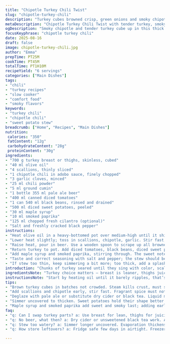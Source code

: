 ```yaml
---
title: "Chipotle Turkey Chili Twist"
slug: "chipotle-turkey-chili"
description: "Turkey cubes browned crisp, green onions and smoky chipotle start the base. Garlic and spices toast briefly, unleashing sharp aroma. Beer deglazes, adds depth and a bitter edge. Swap butternut for sweet potatoes, melasse for maple syrup. Cocoa replaced by smoked paprika for warmth and depth. Black beans remain, rich texture and earthiness. Chili simmers with sweet root veg until tender, thickened, flavors melded. Finish with fresh cilantro, zingy balance. Adjust salt as needed. Visual cues spot doneness: tender veg, thick stew clings to spoon, aromas deepened."
metaDescription: "Chipotle Turkey Chili Twist with tender turkey, smoky chipotle, sweet potatoes, and fresh cilantro. Layers of flavor build slow; simmer till thick and rich."
ogDescription: "Smoky chipotle and tender turkey cube up in this thick chili with sweet potatoes and cilantro. Simmer slow, watch texture, adjust salt last."
focusKeyphrase: "chipotle turkey chili"
date: 2025-08-16
draft: false
image: chipotle-turkey-chili.jpg
author: "Emma"
prepTime: PT25M
cookTime: PT45M
totalTime: PT1H10M
recipeYield: "6 servings"
categories: ["Main Dishes"]
tags:
- "chili"
- "turkey recipes"
- "slow cooker"
- "comfort food"
- "smoky flavors"
keywords:
- "turkey chili"
- "chipotle chili"
- "sweet potato stew"
breadcrumb: ["Home", "Recipes", "Main Dishes"]
nutrition: 
 calories: "350"
 fatContent: "12g"
 carbohydrateContent: "28g"
 proteinContent: "30g"
ingredients:
- "700 g turkey breast or thighs, skinless, cubed"
- "40 ml olive oil"
- "4 scallions, thinly sliced"
- "1 chipotle chili in adobo sauce, finely chopped"
- "3 garlic cloves, minced"
- "25 ml chili powder"
- "5 ml ground cumin"
- "1 bottle 355 ml pale ale beer"
- "400 ml canned diced tomatoes"
- "1 can 540 ml black beans, rinsed and drained"
- "500 ml diced sweet potatoes, peeled"
- "30 ml maple syrup"
- "10 ml smoked paprika"
- "125 ml chopped fresh cilantro (optional)"
- "Salt and freshly cracked black pepper"
instructions:
- "Heat olive oil in a heavy-bottomed pot over medium-high until it shimmers. Add turkey cubes in batches — do not crowd, you want a brown crust, not steam. Season lightly with salt and pepper. Once browned, remove and set aside."
- "Lower heat slightly; toss in scallions, chipotle, garlic. Stir fast, just about 2 minutes. You want onions softened, spices fragrant but no burning. The sizzle and spicy scent signal the right moment."
- "Raise heat, pour in beer. Use a wooden spoon to scrape up all browned bits stuck to pot — that’s flavor gold. Let beer bubble up and reduce by a third, around 5 minutes; aroma deepens, hint of bitterness emerges."
- "Return turkey to pot. Add diced tomatoes, black beans, diced sweet potatoes. Stir to combine, bring to a vigorous simmer. Reduce heat to maintain a gentle bubble; uncovered to let moisture escape and sauce thicken."
- "Add maple syrup and smoked paprika, stirring through. The sweet notes balance the heat and bitterness. Simmer for about 40 minutes, until sweet potatoes are tender enough to pierce easily with a fork and stew thickened, clinging to spoon."
- "Taste and correct seasoning with salt and pepper; the stew should be rich, slightly smoky, with a hint of sweet heat. Throw in fresh cilantro just before serving if you like that bright herbal kick."
- "If stew too thin, keep simmering a bit more; too thick, add a splash of water or broth. You’ll feel when it’s right. Cooking times are guides; texture and aroma tell the story."
introduction: "Chunks of turkey seared until they sing with color, scallions and smoky chipotle kickstart things, filling the kitchen with heat and tang. Garlic and spices toast briefly, unlocking layers beneath the smoke before the beer arrives—bubbles burst, lugging up browned bits, adding bitter complexity. Sweet potatoes swap in for butternut, softer texture, natural sweetness that cuts the chili powder’s punch. Maple syrup replaces molasses, lending a subtle sweetness without overpowering. Smoked paprika adds deep warmth instead of bitter cocoa. Simmer long enough till veggies melt into broth-tinted sauce, thick and rich, clinging to each spoonful. Fresh cilantro stirred in at the end brightens, a sharp contrast to smoky depths. Adjust salt cautiously. Visual and tactile cues—tender roots, thick stew, aromas rising—guide timing better than clocks. The kitchen hums, flavors layer, intensity builds. No jumble of seasons, just one pot telling a story."
ingredientsNote: "Turkey choice matters — breast is leaner, thighs juicier and less prone to drying if you watch heat. Oil amount keeps browning efficient without frying. Scallions must be fresh, their green edges fragile, so slice thin and watch their color change. Chipotle can vary wildly in heat; taste before chopping; use less if you don’t want your tongue scorched. Garlic confuses some: add early for mellow garlic tone, late for sharper bite. Chili powder quality changes everything — check ingredients; some brands overpower. Pale ale used for its bitterness and malty notes; if no beer on hand, dry cider or unsweetened black tea can substitute but adjust sweetness carefully. Sweet potatoes hold shape better than butternut when steaming, resisting mush. Maple syrup is a gentler sweetener than molasses and easier to find. Smoked paprika adds warmth and expected smoky hint, without bitterness cocoa occasionally brings. Cilantro optional but recommended for fresh contrast — omit if not a fan or allergic."
instructionsNote: "Start by heating oil until it barely ripples, that’s your signal for browning. Don’t crowd meat – gives steam, toughens turkey. Browning builds layers—the Maillard reaction you want for flavor depth. Scallions and chipotle go in next; watch seconds ticking off or spices scorch, bitterness lurks. Garlic’s timing tricky, add early together with spices for mellow mellowness. Deglazing with beer — never skip; those stuck bits hold flavor crumbs from seared meat. Let it reduce enough to lose some raw beer edge but not dry out. Return turkey, then add remaining ingredients in this order, ensures layers hydrate evenly. Simmer uncovered for evaporation. The thickening and softening of root veggies gives textural clues; poke for softness not mushiness. Maple syrup and smoked paprika stir-in last to prevent burning or bitterness. Final taste adjustment crucial—can shift dramatically after simmering. Cilantro goes at the very end to keep fresh, avoid bitter green notes. Trust your nose and spoon; if stew smells burnt or looks watery, adjust heat or add broth. Don’t rush simmer — low and slow lets flavors marry. Patience pays here, a deeper chili emerges with practice."
tips:
- "Brown turkey cubes in batches not crowded. Steam kills crust, must see sizzle. Brown bits stuck to pot? Keep them, flavor anchors. Use wooden spoon to scrape, timing right when oil barely ripples. Adjust heat so meat browns without burning; skinless meat dries fast."
- "Add scallions and chipotle early, stir fast. Fragrant spice must not scorch or bitterness spikes. Garlic goes with spices; toss too late means harsh bite, too soon means mellow mellow flavor. Keep stirring near 2 min mark. Watch aroma changes for cues on step completion."
- "Deglaze with pale ale or substitute dry cider or black tea. Liquid must bubble, reduce by a third. Too long kills moisture, too short leaves raw edge. Low simmer after deglazing pulls flavors up from stuck bits, bitterness adds depth but overdo it and stew turns sharp."
- "Simmer uncovered to thicken. Sweet potatoes hold their shape better than butternut but softens with about 40 minutes simmering. Piercing with fork checks tenderness, no mush. If stew too thin, simmer longer or add less liquid. Too thick? Add splash of broth or water. Texture guides timing more than clock."
- "Maple syrup and smoked paprika add sweet and smoky last; adding early risks burnt or lost flavors. Stirs hold balance between heat and bitterness. Final cilantro goes in right before serving, fresh green hit. Adjust salt last. Taste changes after simmer; steady layers build, keep tasting."
faq:
- "q: Can I swap turkey parts? a: Use breast for lean, thighs for juicier. Watch heat more with breast, dries faster. Different texture but works fine. I sometimes mix both."
- "q: No beer, what then? a: Dry cider or unsweetened black tea work. Adjust sweetness since beer bitterness missing. I’ve used black tea when no alcohol. Flavor shifts but still good base."
- "q: Stew too watery? a: Simmer longer uncovered. Evaporation thickens stew over time. If impatient, add mashed sweet potato or less liquid next time. Thickener like cornstarch is last resort, changes texture."
- "q: How store leftovers? a: Fridge safe few days in airtight. Freezer works well but texture softens more. Thaw slow in fridge overnight, reheat gently. Add fresh cilantro after reheating for bright notes lost during storage."

---
```

